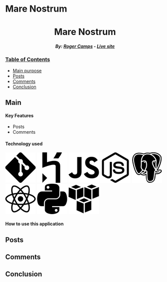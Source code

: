 # Mare Nostrum

<h1 align="center">Mare Nostrum</h1>

<h5 align="center">  By:  <a href="https://github.com/rogercamps">Roger Camps</a> - <a href="https://mare-nostrum.herokuapp.com/"><i>Live site</i></h5>

### Table of Contents
- [Main purpose](#main)
- [Posts](#posts)
- [Comments](#comments)
- [Conclusion](#conclusion)

## Main

#### Key Features
- Posts
- Comments

#### Technology used

![alt text](https://github.com/Workshape/tech-icons/blob/master/icons/git.svg)
![alt text](https://github.com/Workshape/tech-icons/blob/master/icons/heroku.svg)
![alt text](https://github.com/Workshape/tech-icons/blob/master/icons/javascript.svg)
![alt text](https://github.com/Workshape/tech-icons/blob/master/icons/nodejs.svg)
![alt text](https://github.com/Workshape/tech-icons/blob/master/icons/postgres.svg)
![alt text](https://github.com/Workshape/tech-icons/blob/master/icons/react.svg)
![alt text](https://github.com/Workshape/tech-icons/blob/master/icons/python.svg)
![alt text](https://github.com/Workshape/tech-icons/blob/master/icons/aws.svg)


#### How to use this application

## Posts

## Comments

## Conclusion
